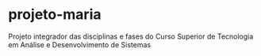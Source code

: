 # projeto-maria
Projeto integrador das disciplinas e fases do Curso Superior de Tecnologia em Análise e Desenvolvimento de Sistemas
